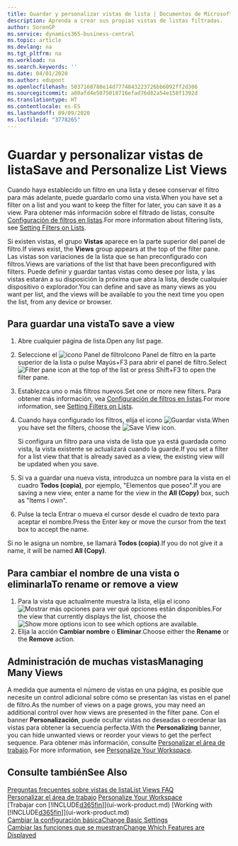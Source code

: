 ```yaml
---
title: Guardar y personalizar vistas de lista | Documentos de Microsoft
description: Aprenda a crear sus propias vistas de listas filtradas.
author: SorenGP
ms.service: dynamics365-business-central
ms.topic: article
ms.devlang: na
ms.tgt_pltfrm: na
ms.workload: na
ms.search.keywords: ''
ms.date: 04/01/2020
ms.author: edupont
ms.openlocfilehash: 5037168780e14d7774843223726bb6092ff2d306
ms.sourcegitcommit: a80afd4e5075018716efad76d82a54e158f1392d
ms.translationtype: HT
ms.contentlocale: es-ES
ms.lasthandoff: 09/09/2020
ms.locfileid: "3778265"
---
```

# <a name="save-and-personalize-list-views"></a><span data-ttu-id="8933b-103">Guardar y personalizar vistas de lista</span><span class="sxs-lookup"><span data-stu-id="8933b-103">Save and Personalize List Views</span></span>
<span data-ttu-id="8933b-104">Cuando haya establecido un filtro en una lista y desee conservar el filtro para más adelante, puede guardarlo como una vista.</span><span class="sxs-lookup"><span data-stu-id="8933b-104">When you have set a filter on a list and you want to keep the filter for later, you can save it as a view.</span></span> <span data-ttu-id="8933b-105">Para obtener más información sobre el filtrado de listas, consulte [Configuración de filtros en listas](ui-enter-criteria-filters.md#setting-filters-on-lists).</span><span class="sxs-lookup"><span data-stu-id="8933b-105">For more information about filtering lists, see [Setting Filters on Lists](ui-enter-criteria-filters.md#setting-filters-on-lists).</span></span>

<span data-ttu-id="8933b-106">Si existen vistas, el grupo **Vistas** aparece en la parte superior del panel de filtro.</span><span class="sxs-lookup"><span data-stu-id="8933b-106">If views exist, the **Views** group appears at the top of the filter pane.</span></span> <span data-ttu-id="8933b-107">Las vistas son variaciones de la lista que se han preconfigurado con filtros.</span><span class="sxs-lookup"><span data-stu-id="8933b-107">Views are variations of the list that have been preconfigured with filters.</span></span> <span data-ttu-id="8933b-108">Puede definir y guardar tantas vistas como desee por lista, y las vistas estarán a su disposición la próxima que abra la lista, desde cualquier dispositivo o explorador.</span><span class="sxs-lookup"><span data-stu-id="8933b-108">You can define and save as many views as you want per list, and the views will be available to you the next time you open the list, from any device or browser.</span></span>

## <a name="to-save-a-view"></a><span data-ttu-id="8933b-109">Para guardar una vista</span><span class="sxs-lookup"><span data-stu-id="8933b-109">To save a view</span></span>
1. <span data-ttu-id="8933b-110">Abre cualquier página de lista.</span><span class="sxs-lookup"><span data-stu-id="8933b-110">Open any list page.</span></span>
2. <span data-ttu-id="8933b-111">Seleccione el ![icono Panel de filtroIcono Panel de filtro](media/open-filter-pane-icon.png "Icono Panel de filtro") en la parte superior de la lista o pulse Mayús+F3 para abrir el panel de filtro.</span><span class="sxs-lookup"><span data-stu-id="8933b-111">Select ![Filter pane icon](media/open-filter-pane-icon.png "Filter pane icon") at the top of the list or press Shift+F3 to open the filter pane.</span></span>
3. <span data-ttu-id="8933b-112">Establezca uno o más filtros nuevos.</span><span class="sxs-lookup"><span data-stu-id="8933b-112">Set one or more new filters.</span></span> <span data-ttu-id="8933b-113">Para obtener más información, vea [Configuración de filtros en listas](ui-enter-criteria-filters.md#setting-filters-on-lists).</span><span class="sxs-lookup"><span data-stu-id="8933b-113">For more information, see [Setting Filters on Lists](ui-enter-criteria-filters.md#setting-filters-on-lists).</span></span>
4. <span data-ttu-id="8933b-114">Cuando haya configurado los filtros, elija el icono ![Guardar vista](media/save_view_icon.png "Guardar vista").</span><span class="sxs-lookup"><span data-stu-id="8933b-114">When you have set the filters, choose the ![Save View](media/save_view_icon.png "Save View") icon.</span></span>

    <span data-ttu-id="8933b-115">Si configura un filtro para una vista de lista que ya está guardada como vista, la vista existente se actualizará cuando la guarde.</span><span class="sxs-lookup"><span data-stu-id="8933b-115">If you set a filter for a list view that that is already saved as a view, the existing view will be updated when you save.</span></span>
5. <span data-ttu-id="8933b-116">Si va a guardar una nueva vista, introduzca un nombre para la vista en el cuadro **Todos (copia)**, por ejemplo, "Elementos que poseo".</span><span class="sxs-lookup"><span data-stu-id="8933b-116">If you are saving a new view, enter a name for the view in the **All (Copy)** box, such as "Items I own".</span></span>
6. <span data-ttu-id="8933b-117">Pulse la tecla Entrar o mueva el cursor desde el cuadro de texto para aceptar el nombre.</span><span class="sxs-lookup"><span data-stu-id="8933b-117">Press the Enter key or move the cursor from the text box to accept the name.</span></span>

<span data-ttu-id="8933b-118">Si no le asigna un nombre, se llamará **Todos (copia)**.</span><span class="sxs-lookup"><span data-stu-id="8933b-118">If you do not give it a name, it will be named **All (Copy)**.</span></span>

## <a name="to-rename-or-remove-a-view"></a><span data-ttu-id="8933b-119">Para cambiar el nombre de una vista o eliminarla</span><span class="sxs-lookup"><span data-stu-id="8933b-119">To rename or remove a view</span></span>
1. <span data-ttu-id="8933b-120">Para la vista que actualmente muestra la lista, elija el icono ![Mostrar más opciones](media/show-more-options-icon.png "Mostrar más opciones") para ver qué opciones están disponibles.</span><span class="sxs-lookup"><span data-stu-id="8933b-120">For the view that currently displays the list, choose the ![Show more options](media/show-more-options-icon.png "Show more options") icon to see which options are available.</span></span>
2. <span data-ttu-id="8933b-121">Elija la acción **Cambiar nombre** o **Eliminar**.</span><span class="sxs-lookup"><span data-stu-id="8933b-121">Choose either the **Rename** or the **Remove** action.</span></span>

## <a name="managing-many-views"></a><span data-ttu-id="8933b-122">Administración de muchas vistas</span><span class="sxs-lookup"><span data-stu-id="8933b-122">Managing Many Views</span></span>
<span data-ttu-id="8933b-123">A medida que aumenta el número de vistas en una página, es posible que necesite un control adicional sobre cómo se presentan las vistas en el panel de filtro.</span><span class="sxs-lookup"><span data-stu-id="8933b-123">As the number of views on a page grows, you may need an additional control over how views are presented in the filter pane.</span></span> <span data-ttu-id="8933b-124">Con el banner **Personalización**, puede ocultar vistas no deseadas o reordenar las vistas para obtener la secuencia perfecta.</span><span class="sxs-lookup"><span data-stu-id="8933b-124">With the **Personalizing** banner, you can hide unwanted views or reorder your views to get the perfect sequence.</span></span> <span data-ttu-id="8933b-125">Para obtener más información, consulte [Personalizar el área de trabajo](ui-personalization-user.md).</span><span class="sxs-lookup"><span data-stu-id="8933b-125">For more information, see [Personalize Your Workspace](ui-personalization-user.md).</span></span>

## <a name="see-also"></a><span data-ttu-id="8933b-126">Consulte también</span><span class="sxs-lookup"><span data-stu-id="8933b-126">See Also</span></span>
[<span data-ttu-id="8933b-127">Preguntas frecuentes sobre vistas de lista</span><span class="sxs-lookup"><span data-stu-id="8933b-127">List Views FAQ</span></span>](ui-views-faq.md)  
<span data-ttu-id="8933b-128">[Personalizar el área de trabajo](ui-personalization-user.md)  </span><span class="sxs-lookup"><span data-stu-id="8933b-128">[Personalize Your Workspace](ui-personalization-user.md)  </span></span>  
<span data-ttu-id="8933b-129">[Trabajar con [!INCLUDE[d365fin](includes/d365fin_md.md)]](ui-work-product.md)  </span><span class="sxs-lookup"><span data-stu-id="8933b-129">[Working with [!INCLUDE[d365fin](includes/d365fin_md.md)]](ui-work-product.md)  </span></span>  
[<span data-ttu-id="8933b-130">Cambiar la configuración básica</span><span class="sxs-lookup"><span data-stu-id="8933b-130">Change Basic Settings</span></span>](ui-change-basic-settings.md)  
[<span data-ttu-id="8933b-131">Cambiar las funciones que se muestran</span><span class="sxs-lookup"><span data-stu-id="8933b-131">Change Which Features are Displayed</span></span>](ui-experiences.md)  

